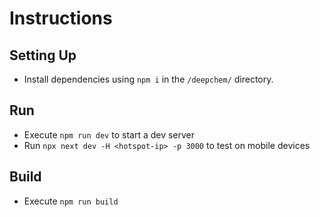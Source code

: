 # Instructions

## Setting Up
- Install dependencies using `npm i` in the `/deepchem/` directory.

## Run
- Execute `npm run dev` to start a dev server
- Run `npx next dev -H <hotspot-ip> -p 3000` to test on mobile devices

## Build
- Execute `npm run build`
